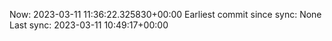 Now: 2023-03-11 11:36:22.325830+00:00 Earliest commit since sync: None Last sync: 2023-03-11 10:49:17+00:00
